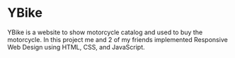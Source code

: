 # YBike

YBike is a website to show motorcycle catalog and used to buy the motorcycle. In this project me and 2 of my friends implemented Responsive Web Design using  HTML, CSS, and JavaScript. 
